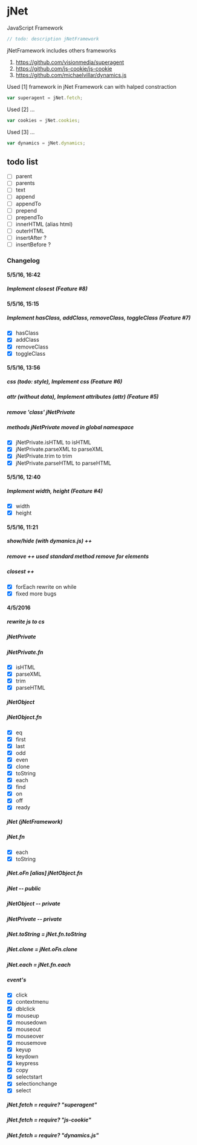 # jNet

JavaScript Framework

```JavaScript
// todo: description jNetFramework
```

jNetFramework includes others frameworks

1. https://github.com/visionmedia/superagent
1. https://github.com/js-cookie/js-cookie
1. https://github.com/michaelvillar/dynamics.js

Used [1] framework in jNet Framework can with halped constraction 

```JavaScript
var superagent = jNet.fetch;
```

Used [2] ...

```JavaScript
var cookies = jNet.cookies;
```


Used [3] ...

```JavaScript
var dynamics = jNet.dynamics;
```

## todo list
- [ ] parent
- [ ] parents
- [ ] text
- [ ] append
- [ ] appendTo
- [ ] prepend
- [ ] prependTo
- [ ] innerHTML (alias html)
- [ ] outerHTML
- [ ] insertAfter ?
- [ ] insertBefore ?

### Changelog

#### 5/5/16, 16:42
##### Implement closest (Feature #8)

#### 5/5/16, 15:15
##### Implement hasClass, addClass, removeClass, toggleClass (Feature #7)
- [x] hasClass
- [x] addClass
- [x] removeClass
- [x] toggleClass

#### 5/5/16, 13:56
##### css (todo: style), Implement css (Feature #6)
##### attr (without data), Implement attributes (attr) (Feature #5)
##### remove 'class' jNetPrivate
##### methods jNetPrivate moved in global namespace
- [x] jNetPrivate.isHTML to isHTML
- [x] jNetPrivate.parseXML to parseXML
- [x] jNetPrivate.trim to trim
- [x] jNetPrivate.parseHTML to parseHTML

#### 5/5/16, 12:40
##### Implement width, height (Feature #4)
- [x] width
- [x] height

#### 5/5/16, 11:21
##### show/hide (with dymanics.js) ++
##### remove    ++ used standard method remove for elements
##### closest   ++
- [x] forEach rewrite on while
- [x] fixed more bugs

#### 4/5/2016
##### rewrite js to cs
##### jNetPrivate

##### jNetPrivate.fn
- [x] isHTML
- [x] parseXML
- [x] trim
- [x] parseHTML

##### jNetObject

##### jNetObject.fn 
- [x] eq
- [x] first
- [x] last
- [x] odd
- [x] even
- [x] clone
- [x] toString
- [x] each
- [x] find
- [x] on
- [x] off
- [x] ready

##### jNet (jNetFramework)

##### jNet.fn
- [x] each
- [x] toString

##### jNet.oFn [alias] jNetObject.fn
##### jNet -- public
##### jNetObject -- private
##### jNetPrivate -- private
##### jNet.toString = jNet.fn.toString
##### jNet.clone = jNet.oFn.clone
##### jNet.each = jNet.fn.each

##### event's
- [x] click
- [x] contextmenu
- [x] dblclick
- [x] mouseup
- [x] mousedown
- [x] mouseout
- [x] mouseover
- [x] mousemove
- [x] keyup
- [x] keydown
- [x] keypress
- [x] copy
- [x] selectstart
- [x] selectionchange
- [x] select

##### jNet.fetch = require? "superagent"
##### jNet.fetch = require? "js-cookie"
##### jNet.fetch = require? "dynamics.js"
        